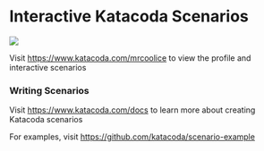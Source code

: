 # Interactive Katacoda Scenarios

[![](http://shields.katacoda.com/katacoda/mrcoolice/count.svg)](https://www.katacoda.com/mrcoolice "Get your profile on Katacoda.com")

Visit https://www.katacoda.com/mrcoolice to view the profile and interactive scenarios

### Writing Scenarios
Visit https://www.katacoda.com/docs to learn more about creating Katacoda scenarios

For examples, visit https://github.com/katacoda/scenario-example
